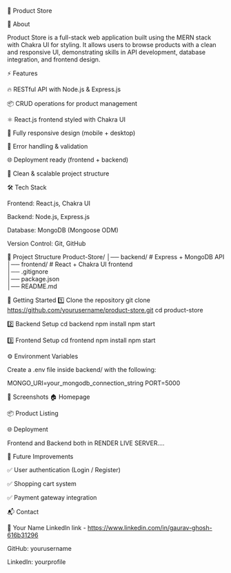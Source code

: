 🚀 Product Store

📌 About

Product Store is a full-stack web application built using the MERN stack with Chakra UI for styling.
It allows users to browse products with a clean and responsive UI, demonstrating skills in API development, database integration, and frontend design.

⚡ Features

🔥 RESTful API with Node.js & Express.js

📦 CRUD operations for product management

⚛️ React.js frontend styled with Chakra UI

📱 Fully responsive design (mobile + desktop)

🐞 Error handling & validation

🌐 Deployment ready (frontend + backend)

🚀 Clean & scalable project structure

🛠️ Tech Stack

Frontend: React.js, Chakra UI

Backend: Node.js, Express.js

Database: MongoDB (Mongoose ODM)

Version Control: Git, GitHub

📂 Project Structure
Product-Store/
│── backend/        # Express + MongoDB API  
│── frontend/       # React + Chakra UI frontend  
│── .gitignore  
│── package.json  
│── README.md  

🚀 Getting Started
1️⃣ Clone the repository
git clone https://github.com/yourusername/product-store.git
cd product-store

2️⃣ Backend Setup
cd backend
npm install
npm start

3️⃣ Frontend Setup
cd frontend
npm install
npm start

⚙️ Environment Variables

Create a .env file inside backend/ with the following:

MONGO_URI=your_mongodb_connection_string
PORT=5000

📸 Screenshots
🏠 Homepage

📦 Product Listing

🌐 Deployment

Frontend and Backend both in RENDER LIVE SERVER....

🔮 Future Improvements

✅ User authentication (Login / Register)

✅ Shopping cart system

✅ Payment gateway integration

📬 Contact

👤 Your Name
Linkedln link - https://www.linkedin.com/in/gaurav-ghosh-616b31296

GitHub: yourusername

LinkedIn: yourprofile
